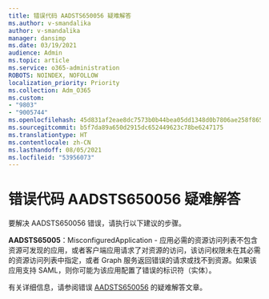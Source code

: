 ```yaml
---
title: 错误代码 AADSTS650056 疑难解答
ms.author: v-smandalika
author: v-smandalika
manager: dansimp
ms.date: 03/19/2021
audience: Admin
ms.topic: article
ms.service: o365-administration
ROBOTS: NOINDEX, NOFOLLOW
localization_priority: Priority
ms.collection: Adm_O365
ms.custom:
- "9803"
- "9005744"
ms.openlocfilehash: 45d831af2eae8dc7573b0b44bea05dd1348d0b7806ae258f865c6eb36c3d5192
ms.sourcegitcommit: b5f7da89a650d2915dc652449623c78be6247175
ms.translationtype: HT
ms.contentlocale: zh-CN
ms.lasthandoff: 08/05/2021
ms.locfileid: "53956073"
---
```

# <a name="troubleshoot-error-code-aadsts650056"></a>错误代码 AADSTS650056 疑难解答

要解决 AADSTS650056 错误，请执行以下建议的步骤。

**AADSTS65005**：MisconfiguredApplication - 应用必需的资源访问列表不包含资源可发现的应用，或者客户端应用请求了对资源的访问，该访问权限未在其必需的资源访问列表中指定，或者 Graph 服务返回错误的请求或找不到资源。如果该应用支持 SAML，则你可能为该应用配置了错误的标识符（实体）。

有关详细信息，请参阅错误 [AADSTS650056](https://docs.microsoft.com/troubleshoot/azure/active-directory/error-code-aadsts650056-misconfigured-app) 的疑难解答文章。
